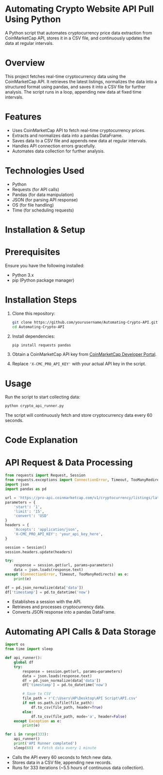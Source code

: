 # Automating Crypto Website API Pull Using Python  
A Python script that automates cryptocurrency price data extraction from CoinMarketCap API, stores it in a CSV file, and continuously updates the data at regular intervals.

# Overview  
This project fetches real-time cryptocurrency data using the CoinMarketCap API. It retrieves the latest listings, normalizes the data into a structured format using pandas, and saves it into a CSV file for further analysis. The script runs in a loop, appending new data at fixed time intervals.

# Features  
- Uses CoinMarketCap API to fetch real-time cryptocurrency prices.  
- Extracts and normalizes data into a pandas DataFrame.  
- Saves data to a CSV file and appends new data at regular intervals.  
- Handles API connection errors gracefully.  
- Automates data collection for further analysis.

# Technologies Used 
- Python  
- Requests (for API calls)  
- Pandas (for data manipulation)  
- JSON (for parsing API response)  
- OS (for file handling)  
- Time (for scheduling requests)  

# Installation & Setup  
# Prerequisites  
Ensure you have the following installed:  
- Python 3.x  
- pip (Python package manager)  

# Installation Steps  
1. Clone this repository:  
   ```bash
   git clone https://github.com/yourusername/Automating-Crypto-API.git
   cd Automating-Crypto-API
   ```
2. Install dependencies:  
   ```bash
   pip install requests pandas
   ```
3. Obtain a CoinMarketCap API key from [CoinMarketCap Developer Portal](https://pro.coinmarketcap.com/signup).  

4. Replace `'X-CMC_PRO_API_KEY'` with your actual API key in the script.

# Usage  
Run the script to start collecting data:  
```bash
python crypto_api_runner.py
```
The script will continuously fetch and store cryptocurrency data every 60 seconds.

# Code Explanation  
# API Request & Data Processing  
```python
from requests import Request, Session
from requests.exceptions import ConnectionError, Timeout, TooManyRedirects
import json
import pandas as pd

url = 'https://pro-api.coinmarketcap.com/v1/cryptocurrency/listings/latest'
parameters = {
    'start': '1',
    'limit': '15',
    'convert': 'USD'
}
headers = {
    'Accepts': 'application/json',
    'X-CMC_PRO_API_KEY': 'your_api_key_here',
}

session = Session()
session.headers.update(headers)

try:
    response = session.get(url, params=parameters)
    data = json.loads(response.text)
except (ConnectionError, Timeout, TooManyRedirects) as e:
    print(e)

df = pd.json_normalize(data['data'])
df['timestamp'] = pd.to_datetime('now')
```
- Establishes a session with the API.  
- Retrieves and processes cryptocurrency data.  
- Converts JSON response into a pandas DataFrame.

# Automating API Calls & Data Storage  
```python
import os
from time import sleep

def api_runner():
    global df
    try:
        response = session.get(url, params=parameters)
        data = json.loads(response.text)
        df = pd.json_normalize(data['data'])
        df['timestamp'] = pd.to_datetime('now')

        # Save to CSV
        file_path = r'C:\Users\HP\Desktop\API Script\API.csv'
        if not os.path.isfile(file_path):
            df.to_csv(file_path, header=True)
        else:
            df.to_csv(file_path, mode='a', header=False)
    except Exception as e:
        print(e)

for i in range(333):
    api_runner()
    print('API Runner completed')
    sleep(60)  # Fetch data every 1 minute
```
- Calls the API every 60 seconds to fetch new data.  
- Stores data in a CSV file, appending new records.  
- Runs for 333 iterations (~5.5 hours of continuous data collection).  
